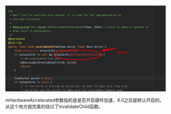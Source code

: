 ![8.0子线程直接触发UI](media/8.0%E5%AD%90%E7%BA%BF%E7%A8%8B%E7%9B%B4%E6%8E%A5%E8%A7%A6%E5%8F%91UI.png)
 
 mHardwareAccelerated参数指的是是否开启硬件加速，8.0之后是默认开启的。
 从这个地方就完美的绕过了invalidateChild函数。

